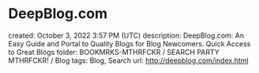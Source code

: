 # DeepBlog.com

created: October 3, 2022 3:57 PM (UTC)
description: DeepBlog.com: An Easy Guide and Portal to Quality Blogs for Blog Newcomers. Quick Access to Great Blogs
folder: BOOKMRKS-MTHRFCKR / SEARCH PARTY MTHRFCKR! / Blog
tags: Blog, Search
url: http://deepblog.com/index.html